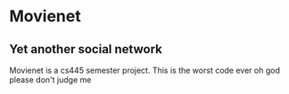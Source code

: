 # Movienet #
## Yet another social network ##

Movienet is a cs445 semester project. This is the worst code ever oh god please don't judge me
